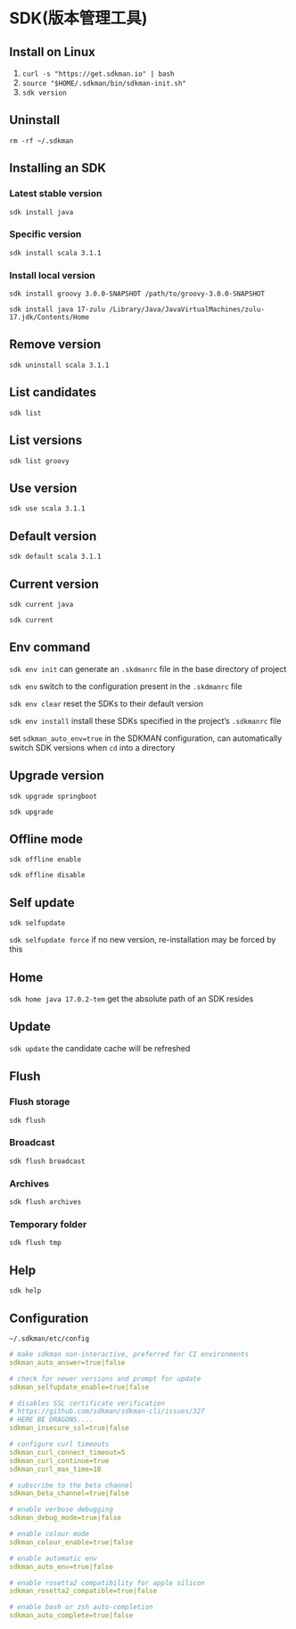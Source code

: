 # SDK(版本管理工具)

## Install on Linux

1. `curl -s "https://get.sdkman.io" | bash` 
2. `source "$HOME/.sdkman/bin/sdkman-init.sh"`
3. `sdk version` 

## Uninstall

`rm -rf ~/.sdkman` 

## Installing an SDK

### Latest stable version

`sdk install java`

### Specific version

`sdk install scala 3.1.1` 

### Install local version

`sdk install groovy 3.0.0-SNAPSHOT /path/to/groovy-3.0.0-SNAPSHOT`

`sdk install java 17-zulu /Library/Java/JavaVirtualMachines/zulu-17.jdk/Contents/Home`

## Remove version

`sdk uninstall scala 3.1.1`

## List candidates

`sdk list` 

## List versions

`sdk list groovy` 

## Use version

`sdk use scala 3.1.1` 

## Default version

`sdk default scala 3.1.1` 

## Current version

`sdk current java` 

`sdk current`

## Env command

`sdk env init` can generate an `.skdmanrc` file in the base directory of project

`sdk env` switch to the configuration present in the `.skdmanrc` file

`sdk env clear` reset the SDKs to their default version

`sdk env install` install these SDKs specified in the project’s `.sdkmanrc` file

set `sdkman_auto_env=true` in the SDKMAN configuration, can automatically switch SDK versions when `cd` into a directory 

## Upgrade version

`sdk upgrade springboot` 

`sdk upgrade` 

## Offline mode

`sdk offline enable`

`sdk offline disable`

## Self update

`sdk selfupdate` 

`sdk selfupdate force` if no new version, re-installation may be forced by this

## Home

`sdk home java 17.0.2-tem` get the absolute path of an SDK resides

## Update

`sdk update` the candidate cache will be refreshed

## Flush

### Flush storage

`sdk flush` 

### Broadcast

`sdk flush broadcast` 

### Archives

`sdk flush archives` 

### Temporary folder

`sdk flush tmp` 

## Help

`sdk help`

## Configuration

`~/.sdkman/etc/config` 

```yaml
# make sdkman non-interactive, preferred for CI environments
sdkman_auto_answer=true|false

# check for newer versions and prompt for update
sdkman_selfupdate_enable=true|false

# disables SSL certificate verification
# https://github.com/sdkman/sdkman-cli/issues/327
# HERE BE DRAGONS....
sdkman_insecure_ssl=true|false

# configure curl timeouts
sdkman_curl_connect_timeout=5
sdkman_curl_continue=true
sdkman_curl_max_time=10

# subscribe to the beta channel
sdkman_beta_channel=true|false

# enable verbose debugging
sdkman_debug_mode=true|false

# enable colour mode
sdkman_colour_enable=true|false

# enable automatic env
sdkman_auto_env=true|false

# enable rosetta2 compatibility for apple silicon
sdkman_rosetta2_compatible=true|false

# enable bash or zsh auto-completion
sdkman_auto_complete=true|false
```
